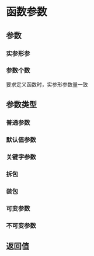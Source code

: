 # 函数参数

## 参数

### 实参形参

### 参数个数

要求定义函数时，实参形参数量一致

## 参数类型

### 普通参数

### 默认值参数

### 关键字参数

### 拆包

### 装包

### 可变参数

### 不可变参数


## 返回值
